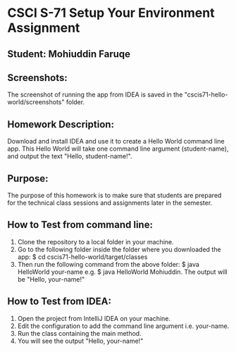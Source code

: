 # CSCI S-71 Setup Your Environment Assignment
## Student: Mohiuddin Faruqe

## Screenshots:
The screenshot of running the app from IDEA is saved in the "cscis71-hello-world/screenshots" folder.

## Homework Description: 
Download and install IDEA and use it to create a Hello World command line app. This Hello World will take one command line argument (student-name), and output the text "Hello, student-name!".

## Purpose: 
The purpose of this homework is to make sure that students are prepared for the technical class sessions and assignments later in the semester. 

## How to Test from command line:
1. Clone the repository to a local folder in your machine.
2. Go to the following folder inside the folder where you downloaded the app: $ cd cscis71-hello-world/target/classes
3. Then run the following command from the above folder: $ java HelloWorld your-name e.g. $ java HelloWorld Mohiuddin. The output will be "Hello, your-name!"

## How to Test from IDEA:
1. Open the project from IntelliJ IDEA on your machine.
2. Edit the configuration to add the command line argument i.e. your-name.
3. Run the class containing the main method.
4. You will see the output "Hello, your-name!" 
